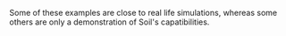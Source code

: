 Some of these examples are close to real life simulations, whereas some others are only a demonstration of Soil's capatibilities.
